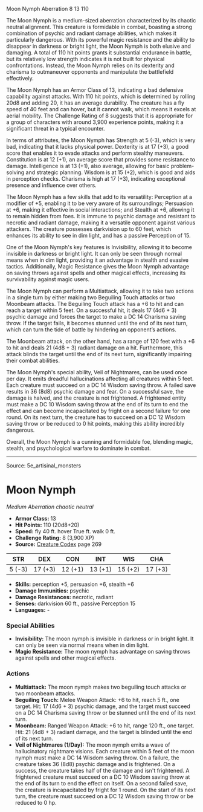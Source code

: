 <MonsterName/>Moon Nymph</MonsterName>
<CreatureType/>Aberration</CreatureType>
<CR/>8</CR>
<AC/>13</AC>
<HP/>110</HP>
<summary>The Moon Nymph is a medium-sized aberration characterized by its chaotic neutral alignment. This creature is formidable in combat, boasting a strong combination of psychic and radiant damage abilities, which makes it particularly dangerous. With its powerful magic resistance and the ability to disappear in darkness or bright light, the Moon Nymph is both elusive and damaging. A total of 110 hit points grants it substantial endurance in battle, but its relatively low strength indicates it is not built for physical confrontations. Instead, the Moon Nymph relies on its dexterity and charisma to outmaneuver opponents and manipulate the battlefield effectively.</summary>

<detail>

The Moon Nymph has an Armor Class of 13, indicating a bad defensive capability against attacks. With 110 hit points, which is determined by rolling 20d8 and adding 20, it has an average durability. The creature has a fly speed of 40 feet and can hover, but it cannot walk, which means it excels at aerial mobility. The Challenge Rating of 8 suggests that it is appropriate for a group of characters with around 3,900 experience points, making it a significant threat in a typical encounter.

In terms of attributes, the Moon Nymph has Strength at 5 (-3), which is very bad, indicating that it lacks physical power. Dexterity is at 17 (+3), a good score that enables it to evade attacks and perform stealthy maneuvers. Constitution is at 12 (+1), an average score that provides some resistance to damage. Intelligence is at 13 (+1), also average, allowing for basic problem-solving and strategic planning. Wisdom is at 15 (+2), which is good and aids in perception checks. Charisma is high at 17 (+3), indicating exceptional presence and influence over others.

The Moon Nymph has a few skills that add to its versatility: Perception at a modifier of +5, enabling it to be very aware of its surroundings; Persuasion at +6, making it effective in social interactions; and Stealth at +6, allowing it to remain hidden from foes. It is immune to psychic damage and resistant to necrotic and radiant damage, making it a versatile opponent against various attackers. The creature possesses darkvision up to 60 feet, which enhances its ability to see in dim light, and has a passive Perception of 15.

One of the Moon Nymph's key features is Invisibility, allowing it to become invisible in darkness or bright light. It can only be seen through normal means when in dim light, providing it an advantage in stealth and evasive tactics. Additionally, Magic Resistance gives the Moon Nymph advantage on saving throws against spells and other magical effects, increasing its survivability against magic users.

The Moon Nymph can perform a Multiattack, allowing it to take two actions in a single turn by either making two Beguiling Touch attacks or two Moonbeam attacks. The Beguiling Touch attack has a +6 to hit and can reach a target within 5 feet. On a successful hit, it deals 17 (4d6 + 3) psychic damage and forces the target to make a DC 14 Charisma saving throw. If the target fails, it becomes stunned until the end of its next turn, which can turn the tide of battle by hindering an opponent’s actions. 

The Moonbeam attack, on the other hand, has a range of 120 feet with a +6 to hit and deals 21 (4d8 + 3) radiant damage on a hit. Furthermore, this attack blinds the target until the end of its next turn, significantly impairing their combat abilities.

The Moon Nymph's special ability, Veil of Nightmares, can be used once per day. It emits dreadful hallucinations affecting all creatures within 5 feet. Each creature must succeed on a DC 14 Wisdom saving throw. A failed save results in 36 (8d8) psychic damage and fear. On a successful save, the damage is halved, and the creature is not frightened. A frightened entity must make a DC 10 Wisdom saving throw at the end of its turn to end the effect and can become incapacitated by fright on a second failure for one round. On its next turn, the creature has to succeed on a DC 12 Wisdom saving throw or be reduced to 0 hit points, making this ability incredibly dangerous.

Overall, the Moon Nymph is a cunning and formidable foe, blending magic, stealth, and psychological warfare to dominate in combat.</detail>



---

Source: 5e_artisinal_monsters

# Moon Nymph

*Medium* *Aberration* *chaotic neutral*

- **Armor Class:** 13
- **Hit Points:** 110 (20d8+20)
- **Speed:** fly 40 ft. hover True ft. walk 0 ft.
- **Challenge Rating:** 8 (3,900 XP)
- **Source:** [Creature Codex](https://koboldpress.com/kpstore/product/creature-codex-for-5th-edition-dnd) page 269

| STR | DEX | CON | INT | WIS | CHA |
| --- | --- | --- | --- | --- | --- |
| 5 (-3) | 17 (+3) | 12 (+1) | 13 (+1) | 15 (+2) | 17 (+3) |

- **Skills:** perception +5, persuasion +6, stealth +6
- **Damage Immunities:** psychic
- **Damage Resistances:** necrotic, radiant
- **Senses:** darkvision 60 ft., passive Perception 15
- **Languages:** -

### Special Abilities

- **Invisibility:** The moon nymph is invisible in darkness or in bright light. It can only be seen via normal means when in dim light.
- **Magic Resistance:** The moon nymph has advantage on saving throws against spells and other magical effects.

### Actions

- **Multiattack:** The moon nymph makes two beguiling touch attacks or two moonbeam attacks.
- **Beguiling Touch:** Melee Weapon Attack: +6 to hit, reach 5 ft., one target. Hit: 17 (4d6 + 3) psychic damage, and the target must succeed on a DC 14 Charisma saving throw or be stunned until the end of its next turn.
- **Moonbeam:** Ranged Weapon Attack: +6 to hit, range 120 ft., one target. Hit: 21 (4d8 + 3) radiant damage, and the target is blinded until the end of its next turn.
- **Veil of Nightmares (1/Day):** The moon nymph emits a wave of hallucinatory nightmare visions. Each creature within 5 feet of the moon nymph must make a DC 14 Wisdom saving throw. On a failure, the creature takes 36 (8d8) psychic damage and is frightened. On a success, the creature takes half of the damage and isn't frightened. A frightened creature must succeed on a DC 10 Wisdom saving throw at the end of its turn to end the effect on itself. On a second failed save, the creature is incapacitated by fright for 1 round. On the start of its next turn, the creature must succeed on a DC 12 Wisdom saving throw or be reduced to 0 hp.





